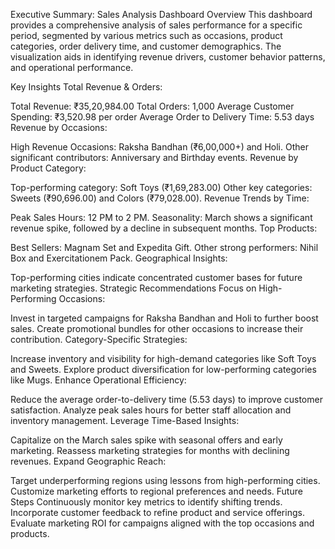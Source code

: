 Executive Summary: Sales Analysis Dashboard
Overview
This dashboard provides a comprehensive analysis of sales performance for a specific period, segmented by various metrics such as occasions, product categories, order delivery time, and customer demographics. The visualization aids in identifying revenue drivers, customer behavior patterns, and operational performance.

Key Insights
Total Revenue & Orders:

Total Revenue: ₹35,20,984.00
Total Orders: 1,000
Average Customer Spending: ₹3,520.98 per order
Average Order to Delivery Time: 5.53 days
Revenue by Occasions:

High Revenue Occasions: Raksha Bandhan (₹6,00,000+) and Holi.
Other significant contributors: Anniversary and Birthday events.
Revenue by Product Category:

Top-performing category: Soft Toys (₹1,69,283.00)
Other key categories: Sweets (₹90,696.00) and Colors (₹79,028.00).
Revenue Trends by Time:

Peak Sales Hours: 12 PM to 2 PM.
Seasonality: March shows a significant revenue spike, followed by a decline in subsequent months.
Top Products:

Best Sellers: Magnam Set and Expedita Gift.
Other strong performers: Nihil Box and Exercitationem Pack.
Geographical Insights:

Top-performing cities indicate concentrated customer bases for future marketing strategies.
Strategic Recommendations
Focus on High-Performing Occasions:

Invest in targeted campaigns for Raksha Bandhan and Holi to further boost sales.
Create promotional bundles for other occasions to increase their contribution.
Category-Specific Strategies:

Increase inventory and visibility for high-demand categories like Soft Toys and Sweets.
Explore product diversification for low-performing categories like Mugs.
Enhance Operational Efficiency:

Reduce the average order-to-delivery time (5.53 days) to improve customer satisfaction.
Analyze peak sales hours for better staff allocation and inventory management.
Leverage Time-Based Insights:

Capitalize on the March sales spike with seasonal offers and early marketing.
Reassess marketing strategies for months with declining revenues.
Expand Geographic Reach:

Target underperforming regions using lessons from high-performing cities.
Customize marketing efforts to regional preferences and needs.
Future Steps
Continuously monitor key metrics to identify shifting trends.
Incorporate customer feedback to refine product and service offerings.
Evaluate marketing ROI for campaigns aligned with the top occasions and products.
